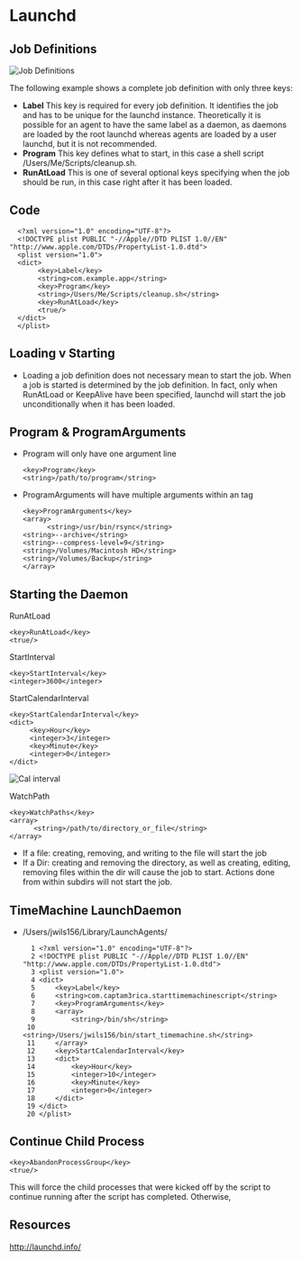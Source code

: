 # Launchd

## Job Definitions

![Job Definitions](/Users/jwils156/repos/gitMyNotes/images/jobDefinitions.png)

The following example shows a complete job definition with only three keys:

- **Label** This key is required for every job definition. It identifies the job and has to be unique for the launchd instance. Theoretically it is possible for an agent to have the same label as a daemon, as daemons are loaded by the root launchd whereas agents are loaded by a user launchd, but it is not recommended.
- **Program** This key defines what to start, in this case a shell script /Users/Me/Scripts/cleanup.sh.
- **RunAtLoad** This is one of several optional keys specifying when the job should be run, in this case right after it has been loaded.

## Code

      <?xml version="1.0" encoding="UTF-8"?>
      <!DOCTYPE plist PUBLIC "-//Apple//DTD PLIST 1.0//EN" "http://www.apple.com/DTDs/PropertyList-1.0.dtd">
      <plist version="1.0">
      <dict>
           <key>Label</key>
           <string>com.example.app</string>
           <key>Program</key>
           <string>/Users/Me/Scripts/cleanup.sh</string>
           <key>RunAtLoad</key>
           <true/>
      </dict>
      </plist>

## Loading v Starting

- Loading a job definition does not necessary mean to start the job. When a job is started is determined by the job definition. In fact, only when RunAtLoad or KeepAlive have been specified, launchd will start the job unconditionally when it has been loaded.

## Program & ProgramArguments

- Program will only have one argument line

      <key>Program</key>
      <string>/path/to/program</string>

- ProgramArguments will have multiple arguments within an <array> </array> tag

      <key>ProgramArguments</key>
      <array>
            <string>/usr/bin/rsync</string>
      <string>--archive</string>
      <string>--compress-level=9</string>
      <string>/Volumes/Macintosh HD</string>
      <string>/Volumes/Backup</string>
      </array>

## Starting the Daemon

RunAtLoad

    <key>RunAtLoad</key>
    <true/>

StartInterval

    <key>StartInterval</key>
    <integer>3600</integer>

StartCalendarInterval

    <key>StartCalendarInterval</key>
    <dict>
         <key>Hour</key>
         <integer>3</integer>
         <key>Minute</key>
         <integer>0</integer>
    </dict>

![Cal interval](/Users/jwils156/repos/gitMyNotes/images/startCalendarInterval.png)

WatchPath

    <key>WatchPaths</key>
    <array>
          <string>/path/to/directory_or_file</string>
    </array>

- If a file: creating, removing, and writing to the file will start the job
- If a Dir: creating and removing the directory, as well as creating, editing, removing files within the dir will cause the job to start. Actions done from within subdirs will not start the job.

## TimeMachine LaunchDaemon

- /Users/jwils156/Library/LaunchAgents/

        1 <?xml version="1.0" encoding="UTF-8"?>
        2 <!DOCTYPE plist PUBLIC "-//Apple//DTD PLIST 1.0//EN" "http://www.apple.com/DTDs/PropertyList-1.0.dtd">
        3 <plist version="1.0">
        4 <dict>
        5     <key>Label</key>
        6     <string>com.captam3rica.starttimemachinescript</string>
        7     <key>ProgramArguments</key>
        8     <array>
        9         <string>/bin/sh</string>
       10         <string>/Users/jwils156/bin/start_timemachine.sh</string>
       11     </array>
       12     <key>StartCalendarInterval</key>
       13     <dict>
       14         <key>Hour</key>
       15         <integer>10</integer>
       16         <key>Minute</key>
       17         <integer>0</integer>
       18     </dict>
       19 </dict>
       20 </plist>

## Continue Child Process

    <key>AbandonProcessGroup</key>
    <true/>

This will force the child processes that were kicked off by the script to continue running after the script has completed. Otherwise, 
## Resources

http://launchd.info/
